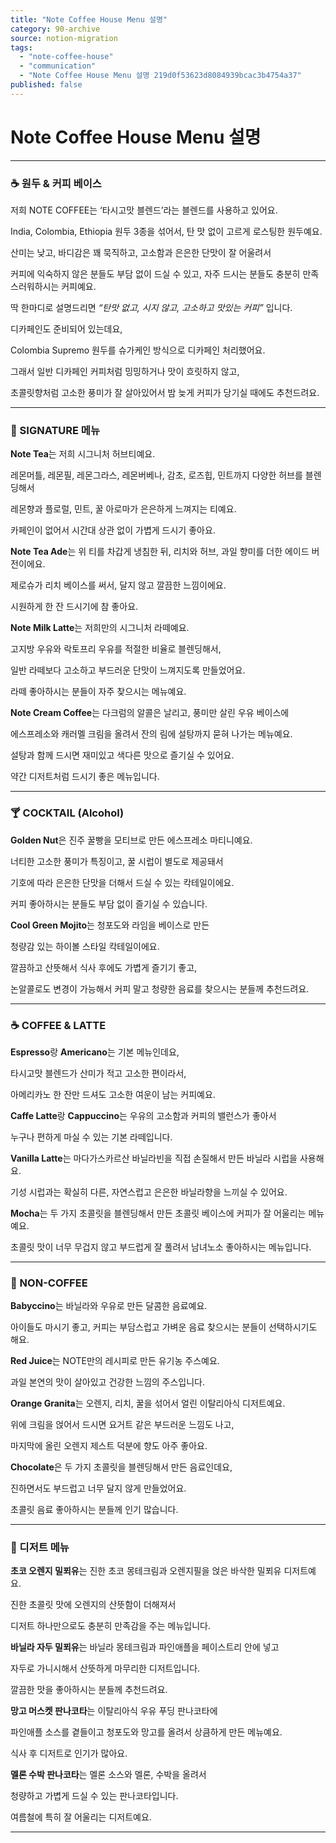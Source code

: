 ```yaml
---
title: "Note Coffee House Menu 설명"
category: 90-archive
source: notion-migration
tags:
  - "note-coffee-house"
  - "communication"
  - "Note Coffee House Menu 설명 219d0f53623d8084939bcac3b4754a37"
published: false
---
```


# Note Coffee House Menu 설명

***

### ☕ 원두 & 커피 베이스

저희 NOTE COFFEE는 ‘타시고맛 블렌드’라는 블렌드를 사용하고 있어요.

India, Colombia, Ethiopia 원두 3종을 섞어서, 탄 맛 없이 고르게 로스팅한 원두예요.

산미는 낮고, 바디감은 꽤 묵직하고, 고소함과 은은한 단맛이 잘 어울려서

커피에 익숙하지 않은 분들도 부담 없이 드실 수 있고, 자주 드시는 분들도 충분히 만족스러워하시는 커피예요.

딱 한마디로 설명드리면 *“탄맛 없고, 시지 않고, 고소하고 맛있는 커피”* 입니다.

디카페인도 준비되어 있는데요,

Colombia Supremo 원두를 슈가케인 방식으로 디카페인 처리했어요.

그래서 일반 디카페인 커피처럼 밍밍하거나 맛이 흐릿하지 않고,

초콜릿향처럼 고소한 풍미가 잘 살아있어서 밤 늦게 커피가 당기실 때에도 추천드려요.

***

### 🌿 SIGNATURE 메뉴

**Note Tea**는 저희 시그니처 허브티예요.

레몬머틀, 레몬필, 레몬그라스, 레몬버베나, 감초, 로즈힙, 민트까지 다양한 허브를 블렌딩해서

레몬향과 플로럴, 민트, 꿀 아로마가 은은하게 느껴지는 티예요.

카페인이 없어서 시간대 상관 없이 가볍게 드시기 좋아요.

**Note Tea Ade**는 위 티를 차갑게 냉침한 뒤, 리치와 허브, 과일 향미를 더한 에이드 버전이에요.

제로슈가 리치 베이스를 써서, 달지 않고 깔끔한 느낌이에요.

시원하게 한 잔 드시기에 참 좋아요.

**Note Milk Latte**는 저희만의 시그니처 라떼예요.

고지방 우유와 락토프리 우유를 적절한 비율로 블렌딩해서,

일반 라떼보다 고소하고 부드러운 단맛이 느껴지도록 만들었어요.

라떼 좋아하시는 분들이 자주 찾으시는 메뉴예요.

**Note Cream Coffee**는 다크럼의 알콜은 날리고, 풍미만 살린 우유 베이스에

에스프레소와 캐러멜 크림을 올려서 잔의 림에 설탕까지 묻혀 나가는 메뉴예요.

설탕과 함께 드시면 재미있고 색다른 맛으로 즐기실 수 있어요.

약간 디저트처럼 드시기 좋은 메뉴입니다.

***

### 🍸 COCKTAIL (Alcohol)

**Golden Nut**은 진주 꿀빵을 모티브로 만든 에스프레소 마티니예요.

너티한 고소한 풍미가 특징이고, 꿀 시럽이 별도로 제공돼서

기호에 따라 은은한 단맛을 더해서 드실 수 있는 칵테일이에요.

커피 좋아하시는 분들도 부담 없이 즐기실 수 있습니다.

**Cool Green Mojito**는 청포도와 라임을 베이스로 만든

청량감 있는 하이볼 스타일 칵테일이에요.

깔끔하고 산뜻해서 식사 후에도 가볍게 즐기기 좋고,

논알콜로도 변경이 가능해서 커피 말고 청량한 음료를 찾으시는 분들께 추천드려요.

***

### ☕ COFFEE & LATTE

**Espresso**랑 **Americano**는 기본 메뉴인데요,

타시고맛 블렌드가 산미가 적고 고소한 편이라서,

아메리카노 한 잔만 드셔도 고소한 여운이 남는 커피예요.

**Caffe Latte**랑 **Cappuccino**는 우유의 고소함과 커피의 밸런스가 좋아서

누구나 편하게 마실 수 있는 기본 라떼입니다.

**Vanilla Latte**는 마다가스카르산 바닐라빈을 직접 손질해서 만든 바닐라 시럽을 사용해요.

기성 시럽과는 확실히 다른, 자연스럽고 은은한 바닐라향을 느끼실 수 있어요.

**Mocha**는 두 가지 초콜릿을 블렌딩해서 만든 초콜릿 베이스에 커피가 잘 어울리는 메뉴예요.

초콜릿 맛이 너무 무겁지 않고 부드럽게 잘 풀려서 남녀노소 좋아하시는 메뉴입니다.

***

### 🍹 NON-COFFEE

**Babyccino**는 바닐라와 우유로 만든 달콤한 음료예요.

아이들도 마시기 좋고, 커피는 부담스럽고 가벼운 음료 찾으시는 분들이 선택하시기도 해요.

**Red Juice**는 NOTE만의 레시피로 만든 유기농 주스예요.

과일 본연의 맛이 살아있고 건강한 느낌의 주스입니다.

**Orange Granita**는 오렌지, 리치, 꿀을 섞어서 얼린 이탈리아식 디저트예요.

위에 크림을 얹어서 드시면 요거트 같은 부드러운 느낌도 나고,

마지막에 올린 오렌지 제스트 덕분에 향도 아주 좋아요.

**Chocolate**은 두 가지 초콜릿을 블렌딩해서 만든 음료인데요,

진하면서도 부드럽고 너무 달지 않게 만들었어요.

초콜릿 음료 좋아하시는 분들께 인기 많습니다.

***

### 🍰 디저트 메뉴

**초코 오렌지 밀푀유**는 진한 초코 몽테크림과 오렌지필을 얹은 바삭한 밀푀유 디저트예요.

진한 초콜릿 맛에 오렌지의 산뜻함이 더해져서

디저트 하나만으로도 충분히 만족감을 주는 메뉴입니다.

**바닐라 자두 밀푀유**는 바닐라 몽테크림과 파인애플을 페이스트리 안에 넣고

자두로 가니시해서 산뜻하게 마무리한 디저트입니다.

깔끔한 맛을 좋아하시는 분들께 추천드려요.

**망고 머스켓 판나코타**는 이탈리아식 우유 푸딩 판나코타에

파인애플 소스를 곁들이고 청포도와 망고를 올려서 상큼하게 만든 메뉴예요.

식사 후 디저트로 인기가 많아요.

**멜론 수박 판나코타**는 멜론 소스와 멜론, 수박을 올려서

청량하고 가볍게 드실 수 있는 판나코타입니다.

여름철에 특히 잘 어울리는 디저트예요.

***
